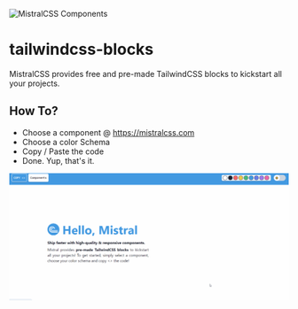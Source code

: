 ![MistralCSS Components](https://github.com/Icesofty/tailwindcss-blocks/blob/main/mistralcss%20components.gif)

# tailwindcss-blocks
MistralCSS provides free and pre-made TailwindCSS blocks to kickstart all your projects. 

## How To? 

- Choose a component @ https://mistralcss.com
- Choose a color Schema
- Copy / Paste the code
- Done. Yup, that's it. 


![MistralCSS How To](https://raw.githubusercontent.com/Icesofty/tailwindcss-blocks/main/mistralcss.gif)
